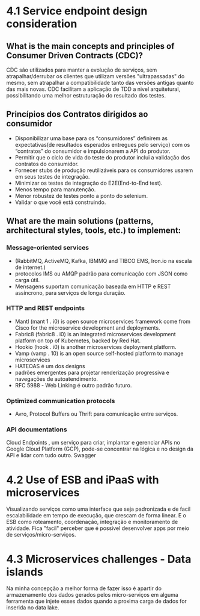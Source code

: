 
# 4.1 Service endpoint design consideration

## What is the main concepts and principles of Consumer Driven Contracts (CDC)?

CDC são utilizados para manter a evolução de serviços, sem atrapalhar/derrubar os clientes que utilizam versões "ultrapassadas" do mesmo, sem atrapalhar a compatibilidade tanto das versões antigas quanto das mais novas. CDC facilitam a aplicação de TDD a nivel arquitetural, possibilitando uma melhor estruturação do resultado dos testes.

##  Princípios dos Contratos dirigidos ao consumidor 

- Disponibilizar uma base para os “consumidores” definirem as expectativas(de resultados esperados entregues pelo serviço) com os “contratos” do consumidor e impulsionarem a API do produtor. 
- Permitir que o ciclo de vida do teste do produtor inclui a validação dos contratos do consumidor. 
-  Fornecer stubs de produção reutilizáveis ​​para os consumidores usarem em seus testes de integração. 
-  Minimizar os testes de integração do E2E(End-to-End test).
- Menos tempo para manutenção.
- Menor robustez de testes ponto a ponto do selenium.
- Validar o que você está construindo.


## What are the main solutions (patterns, architectural styles, tools, etc.) to implement:

### Message-oriented services

- (RabbitMQ, ActiveMQ, Kafka, IBMMQ and TIBCO EMS, Iron.io na escala de internet.)
- protocolos IMS ou AMQP padrão para comunicação com JSON como carga útil.
- Mensagens suportam comunicação baseada em HTTP e REST assíncrono, para serviços de longa duração.


### HTTP and REST endpoints

- Mantl (mant 1 . i0) is open source microservices framework come from Cisco for the microservice development and deployments.
- Fabric8 (fabric8 . i0) is an integrated microservices development platform on top of Kubemetes, backed by Red Hat.
-  Hookio (hook . i0) is another microservices deployment platform.
-  Vamp (vamp . 10) is an open source self-hosted platform to manage microservices
- HATEOAS é um dos designs
- padrões emergentes para projetar renderização progressiva e navegações de autoatendimento.
- RFC 5988 - Web Linking é outro padrão futuro.


### Optimized communication protocols

- Avro, Protocol Buffers ou Thrift para comunicação entre serviços.

### API documentations

Cloud Endpoints , um serviço para criar, implantar e gerenciar APIs no Google Cloud Platform (GCP),  pode-se concentrar na lógica e no design da API e lidar com tudo outro.
Swagger


# 4.2 Use of ESB and iPaaS with microservices


Visualizando serviços como uma interface que seja padronizada e de facil escalabilidade em tempo de execução, que crescam de forma linear. E o ESB como roteamento, coordenação, integração e monitoramento de atividade. Fica "facil" perceber que é possivel desenvolver apps por meio de serviços/micro-serviços.

# 4.3 Microservices challenges - Data islands

Na minha concepção a melhor forma de fazer isso é apartir do armazenamento dos dados gerados pelos micro-serviços em alguma ferramenta que injete esses dados quando a proxima carga de dados for inserida no data lake.
